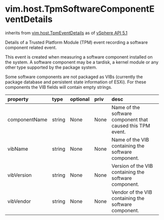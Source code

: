 vim.host.TpmSoftwareComponentEventDetails
=========================================
inherits from [vim.host.TpmEventDetails](docs/vim.host.TpmEventDetails.md)
as of [vSphere API 5.1](vim.version.md#vim.version.version8)


Details of a Trusted Platform Module (TPM) event recording a software component   related event.   <p />   This event is created when measuring a software component installed on the system.   A software component may be a tardisk, a kernel module or any other type supported   by the package system.   <p />   Some software components are not packaged as VIBs (currently the package database   and persistent state information of ESXi). For these components the VIB fields   will contain empty strings.

| property | type | optional | priv | desc |
|:---------|:-----|:---------|:-----|:-----|
| componentName | string | None | None | Name of the software component that caused this TPM event. |
| vibName | string | None | None | Name of the VIB containing the software component. |
| vibVersion | string | None | None | Version of the VIB containing the software component. |
| vibVendor | string | None | None | Vendor of the VIB containing the software component. |


